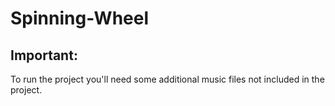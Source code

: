 # Spinning-Wheel

## Important:
To run the project you'll need some additional music files not included in the project.
